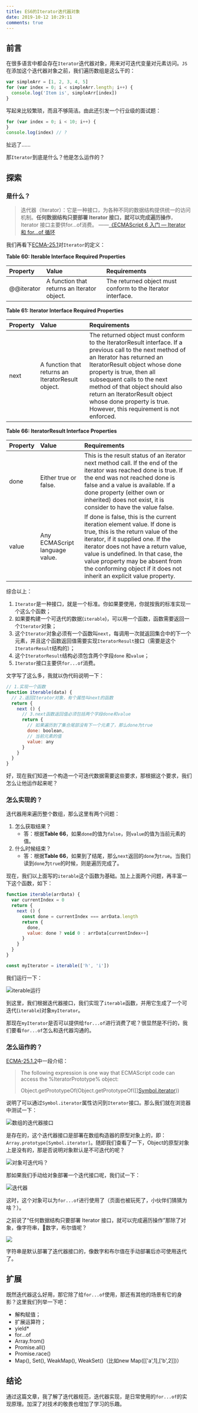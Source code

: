 ```yaml
---
title: ES6的Iterator迭代器对象
date: 2019-10-12 10:29:11
comments: true
---
```


## 前言

在很多语言中都会存在`Iterator`迭代器对象，用来对可迭代变量对元素访问。`JS`在添加这个迭代器对象之前，我们遍历数组是这么干的：

```js
var simpleArr = [1, 2, 3, 4, 5]
for (var index = 0; i < simpleArr.length; i++) {
  console.log('Item is', simpleArr[index])
}
```

写起来比较繁琐，而且不够简洁。由此还引发一个行业级的面试题：

```js
for (var index = 0; i < 10; i++) {
}
console.log(index) // ?
```

扯远了……

那`Iterator`到底是什么？他是怎么运作的？

## 探索

### 是什么？

> 迭代器（Iterator）：它是一种接口，为各种不同的数据结构提供统一的访问机制。**任何数据结构只要部署 Iterator 接口，就可以完成遍历操作**，Iterator 接口主要供for...of消费。 ——[《ECMAScript 6 入门 — Iterator 和 for...of 循环](https://es6.ruanyifeng.com/#docs/iterator)

我们再看下[ECMA-25.1](https://ecma262.docschina.org/#sec-iteration)对`Iterator`的定义：

**Table 60: Iterable Interface Required Properties**

| Property|Value|Requirements|
|:--|:--|:--|
|@@iterator|A function that returns an Iterator object.|The returned object must conform to the Iterator interface.|

**Table 61: Iterator Interface Required Properties**

|Property|Value|Requirements|
|:--|:--|:--|
|next|A function that returns an IteratorResult object.| The returned object must conform to the IteratorResult interface. If a previous call to the next method of an Iterator has returned an IteratorResult object whose done property is true, then all subsequent calls to the next method of that object should also return an IteratorResult object whose done property is true. However, this requirement is not enforced. |

**Table 66: IteratorResult Interface Properties**

|Property|Value|Requirements|
|:--|:--|:--|
|done|Either true or false.|This is the result status of an iterator next method call. If the end of the iterator was reached done is true. If the end was not reached done is false and a value is available. If a done property (either own or inherited) does not exist, it is consider to have the value false.|
|value|Any ECMAScript language value.|If done is false, this is the current iteration element value. If done is true, this is the return value of the iterator, if it supplied one. If the iterator does not have a return value, value is undefined. In that case, the value property may be absent from the conforming object if it does not inherit an explicit value property.|

综合以上：

1. `Iterator`是一种接口，就是一个标准。你如果要使用，你就按我的标准实现一个这么个函数；
2. 如果要构建一个可迭代的数据(`iterable`)，可以用一个函数，函数需要返回一个`Iterator`对象；
3. 这个`Iterator`对象必须有一个函数叫`next`，每调用一次就返回集合中的下一个元素，并且这个函数返回值需要实现`IteratorResult`接口（需要是这个`IteratorResult`结构的）；
4. 这个`IteratorResult`结构必须包含两个字段`done` 和`value`；
5. `Iterator`接口主要供`for...of`消费。

文字写了这么多，我就以伪代码说明一下：

```js
// 1.实现一个函数
function iterable(data) {
  // 2.返回Iterator对象，有个属性叫next的函数
  return {
    next () {
      // 3.next函数返回值必须包括两个字段done和value
      return {
        // 如果遍历到了集合尾部没有下一个元素了，那么done为true
        done: boolean,
        // 当前元素的值
        value: any
      }
    }
  }
}
```

好，现在我们知道一个构造一个可迭代数据需要这些要求，那根据这个要求，我们怎么让他运作起来呢？

### 怎么实现的？

迭代器用来遍历整个数组，那么这里有两个问题：

1. 怎么获取结果？
   - 答：根据**Table 66**，如果`done`的值为`false`，则`value`的值为当前元素的值。
2. 什么时候结束？
   - 答：根据**Table 66**，如果到了结尾，那么`next`返回的`done`为`true`。当我们读到`done`为`true`的时候，则是遍历完成了。

现在，我们以上面写的`iterable`这个函数为基础。加上上面两个问题，再丰富一下这个函数，如下：

```js
function iterable(arrData) {
  var currentIndex = 0
  return {
    next () {
      const done = currentIndex === arrData.length
      return {
        done,
        value: done ? void 0 : arrData[currentIndex++]
      }
    }
  }
}

const myIterator = iterable(['h', 'i'])
```

我们运行一下：

![iterable运行](https://gitlab.com/imgrs/pic/uploads/900c4f19807b8f642af2f96d82387b5e/n1igojh.png)

到这里，我们根据迭代器接口，我们实现了`iterable`函数，并用它生成了一个可迭代(`iterable`)对象`myIterator`。

那现在`myIterator`是否可以提供给`for...of`进行消费了呢？很显然是不行的，我们要看`for...of`怎么和迭代器沟通的。

### 怎么运作的？

[ECMA-25.1.2](https://ecma262.docschina.org/#sec-iteration)中一段介绍：

> The following expression is one way that ECMAScript code can access the %IteratorPrototype% object:
>
>Object.getPrototypeOf(Object.getPrototypeOf([][Symbol.iterator]()))

说明了可以通过`Symbol.iterator`属性访问到`Iterator`接口。那么我们就在浏览器中测试一下：

![数组的迭代器接口](https://gitlab.com/imgrs/pic/uploads/cc05a89eb346d9eb0475775d65ba47a4/rlkgb6e.png)

是存在的，这个迭代器接口是部署在数组构造器的原型对象上的，即：`Array.prototype[Symbol.iterator]`。随即我们查看了一下，Object的原型对象上是没有的，那是否说明对象默认是不可迭代的呢？

![对象可迭代吗？](https://gitlab.com/imgrs/pic/uploads/7c814895a061df6d017f9b5c24786268/st8o7x6.png)

那如果我们手动给对象部署一个迭代接口呢，我们试一下：

![迭代器](https://gitlab.com/imgrs/pic/uploads/17dbac931d14be72f1239dec7fd52e0d/8owxn4j.png)

这时，这个对象可以为`for...of`进行使用了（页面也被玩死了，小伙伴们猜猜为啥？）。

之前说了“任何数据结构只要部署 Iterator 接口，就可以完成遍历操作”那除了对象，像字符串，数字，布尔值呢？

![](https://gitlab.com/imgrs/pic/uploads/1b8eefe3af546ff940b2021c4ec70d25/2vtovsf.png)

字符串是默认部署了迭代器接口的，像数字和布尔值在手动部署后亦可使用迭代了。

## 扩展

既然迭代器这么好用，那它除了给`for...of`使用，那还有其他的场景有它的身影？这里我们列举一下吧：

- 解构赋值；
- 扩展运算符；
- yield*
- for...of
- Array.from()
- Promise.all()
- Promise.race()
- Map(), Set(), WeakMap(), WeakSet()（比如new Map([['a',1],['b',2]])）

## 结论

通过这篇文章，我了解了迭代器规范，迭代器实现，是日常使用的`for...of`的实现原理。加深了对技术的敬畏也增加了学习的乐趣。